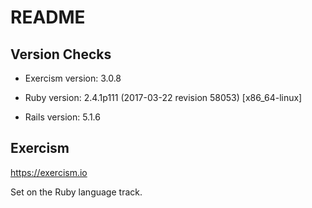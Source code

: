 # README

## Version Checks

* Exercism version: 3.0.8

* Ruby version: 2.4.1p111 (2017-03-22 revision 58053) [x86_64-linux]

* Rails version: 5.1.6

## Exercism

https://exercism.io

Set on the Ruby language track.
